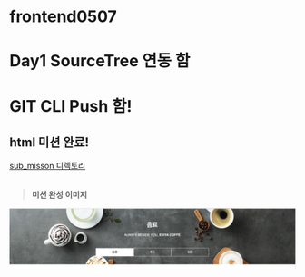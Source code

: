 # frontend0507

# Day1 SourceTree 연동 함
# GIT CLI Push 함!

## html 미션 완료!
[sub_misson 디렉토리](./sub_mission/)
</br></br>

> **미션 완성 이미지**

![html미션](./sub_mission/image/결과물.png)